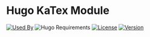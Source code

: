 # Hugo KaTex Module

[![Used By](https://img.shields.io/badge/dynamic/json?color=success&label=used+by&query=repositories_humanize&logo=hugo&style=flat-square&url=https://api.razonyang.com/v1/github/dependents/hugomods/katex)](https://github.com/hugomods/katex/network/dependents)
![Hugo Requirements](https://img.shields.io/badge/dynamic/json?color=important&label=requirements&query=requirements&logo=hugo&style=flat-square&url=https://api.razonyang.com/v1/hugo/modules/github.com/hugomods/katex)
[![License](https://img.shields.io/github/license/hugomods/katex?style=flat-square)](https://github.com/hugomods/katex/blob/main/LICENSE)
[![Version](https://img.shields.io/github/v/tag/hugomods/katex?label=version&style=flat-square)](https://github.com/hugomods/katex/tags)
